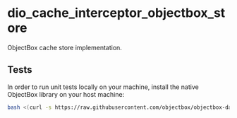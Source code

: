 # dio_cache_interceptor_objectbox_store

ObjectBox cache store implementation.

## Tests

In order to run unit tests locally on your machine, install the native ObjectBox library on your host machine:

```bash
bash <(curl -s https://raw.githubusercontent.com/objectbox/objectbox-dart/main/install.sh)
```
